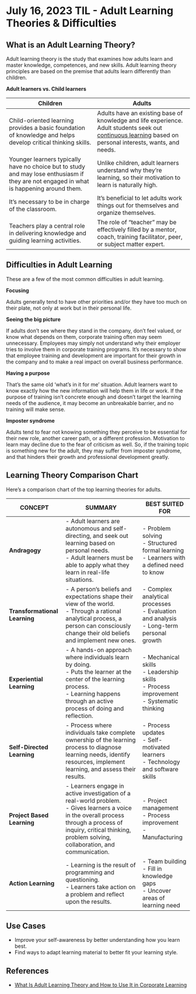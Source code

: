 # July 16, 2023 TIL - Adult Learning Theories & Difficulties

## What is an Adult Learning Theory?

Adult learning theory is the study that examines how adults learn and master knowledge, competences, and new skills.
Adult learning theory principles are based on the premise that adults learn differently than children.

**Adult learners vs. Child learners**

| **Children**                                                                                                                             | **Adults**                                                                                                                                                                                                             |
|------------------------------------------------------------------------------------------------------------------------------------------|------------------------------------------------------------------------------------------------------------------------------------------------------------------------------------------------------------------------|
| Child-oriented learning provides a basic foundation of knowledge and helps develop critical thinking skills.                             | Adults have an existing base of knowledge and life experience. Adult students seek out [continuous learning](https://www.ispringsolutions.com/blog/continuous-learning) based on personal interests, wants, and needs. |
| Younger learners typically have no choice but to study and may lose enthusiasm if they are not engaged in what is happening around them. | Unlike children, adult learners understand why they’re learning, so their motivation to learn is naturally high.                                                                                                       |
| It’s necessary to be in charge of the classroom.                                                                                         | It’s beneficial to let adults work things out for themselves and organize themselves.                                                                                                                                  |
| Teachers play a central role in delivering knowledge and guiding learning activities.                                                    | The role of “teacher” may be effectively filled by a mentor, coach, training facilitator, peer, or subject matter expert.                                                                                              |


## Difficulties in Adult Learning

These are a few of the most common difficulties in adult learning.

**Focusing**

Adults generally tend to have other priorities and/or they have too much on their plate, not only at work but in their personal life.

**Seeing the big picture**

If adults don’t see where they stand in the company, don’t feel valued, or know what depends on them, corporate training often may seem unnecessary.
Employees may simply not understand why their employer tries to involve them in corporate training programs.
It’s necessary to show that employee training and development are important for their growth in the company and to make a real impact on overall business performance.

**Having a purpose**

That’s the same old ‘what’s in it for me’ situation.
Adult learners want to know exactly how the new information will help them in life or work.
If the purpose of training isn’t concrete enough and doesn’t target the learning needs of the audience, it may become an unbreakable barrier, and no training will make sense.

**Imposter syndrome**

Adults tend to fear not knowing something they perceive to be essential for their new role, another career path, or a different profession.
Motivation to learn may decline due to the fear of criticism as well.
So, if the training topic is something new for the adult, they may suffer from imposter syndrome, and that hinders their growth and professional development greatly.


## Learning Theory Comparison Chart 

Here’s a comparison chart of the top learning theories for adults.

| **CONCEPT**                   | **SUMMARY**                                                                                                                                                                                                               | **BEST SUITED FOR**                                                                          |
|-------------------------------|---------------------------------------------------------------------------------------------------------------------------------------------------------------------------------------------------------------------------|----------------------------------------------------------------------------------------------|
| **Andragogy**                 | - Adult learners are autonomous and self-directing, and seek out learning based on personal needs.<br>- Adult learners must be able to apply what they learn in real-life situations.                                     | - Problem solving<br>- Structured formal learning<br>- Learners with a defined need to know  |
| **Transformational Learning** | - A person’s beliefs and expectations shape their view of the world.<br>- Through a rational analytical process, a person can consciously change their old beliefs and implement new ones.                                | - Complex analytical processes<br>- Evaluation and analysis<br>- Long-term personal growth   |
| **Experiential Learning**     | - A hands-on approach where individuals learn by doing.<br>- Puts the learner at the center of the learning process.<br>- Learning happens through an active process of doing and reflection.                             | - Mechanical skills<br>- Leadership skills<br>- Process improvement<br>- Systematic thinking |
| **Self-Directed Learning**    | - Process where individuals take complete ownership of the learning process to diagnose learning needs, identify resources, implement learning, and assess their results.                                                 | - Process updates<br>- Self-motivated learners<br>- Technology and software skills           |
| **Project Based Learning**    | - Learners engage in active investigation of a real-world problem.<br>- Gives learners a voice in the overall process through a process of inquiry, critical thinking, problem solving, collaboration, and communication. | - Project management<br>- Process improvement<br>- Manufacturing                             |
| **Action Learning**           | - Learning is the result of programming and questioning.<br>- Learners take action on a problem and reflect upon the results.                                                                                             | - Team building<br>- Fill in knowledge gaps<br>- Uncover areas of learning need              |


## Use Cases

- Improve your self-awareness by better understanding how you learn best.
- Find ways to adapt learning material to better fit your learning style.


## References

- [What Is Adult Learning Theory and How to Use It in Corporate Learning](https://www.ispringsolutions.com/blog/adult-learning-theories)


